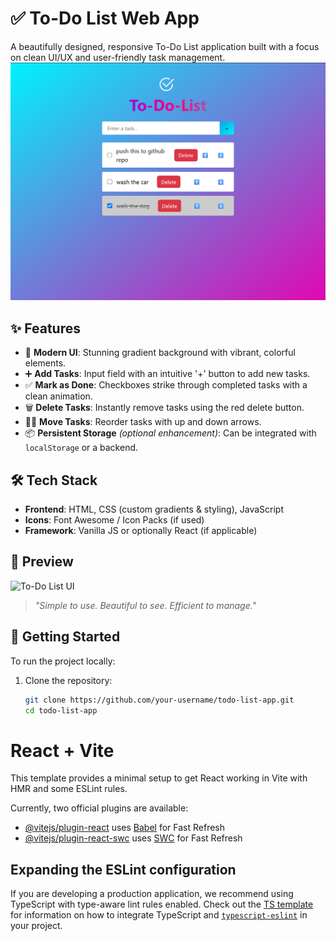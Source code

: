 # ✅ To-Do List Web App

A beautifully designed, responsive To-Do List application built with a focus on clean UI/UX and user-friendly task management.
![App Screenshot](src/assets/screenshot.png)


## ✨ Features

- 🎨 **Modern UI**: Stunning gradient background with vibrant, colorful elements.
- ➕ **Add Tasks**: Input field with an intuitive '+' button to add new tasks.
- ✅ **Mark as Done**: Checkboxes strike through completed tasks with a clean animation.
- 🗑️ **Delete Tasks**: Instantly remove tasks using the red delete button.
- 🔼🔽 **Move Tasks**: Reorder tasks with up and down arrows.
- 📦 **Persistent Storage** *(optional enhancement)*: Can be integrated with `localStorage` or a backend.

## 🛠️ Tech Stack

- **Frontend**: HTML, CSS (custom gradients & styling), JavaScript
- **Icons**: Font Awesome / Icon Packs (if used)
- **Framework**: Vanilla JS or optionally React (if applicable)

## 📸 Preview

![To-Do List UI](./screenshot.png)

> *"Simple to use. Beautiful to see. Efficient to manage."*

## 🚀 Getting Started

To run the project locally:

1. Clone the repository:
   ```bash
   git clone https://github.com/your-username/todo-list-app.git
   cd todo-list-app


# React + Vite

This template provides a minimal setup to get React working in Vite with HMR and some ESLint rules.

Currently, two official plugins are available:

- [@vitejs/plugin-react](https://github.com/vitejs/vite-plugin-react/blob/main/packages/plugin-react) uses [Babel](https://babeljs.io/) for Fast Refresh
- [@vitejs/plugin-react-swc](https://github.com/vitejs/vite-plugin-react/blob/main/packages/plugin-react-swc) uses [SWC](https://swc.rs/) for Fast Refresh

## Expanding the ESLint configuration

If you are developing a production application, we recommend using TypeScript with type-aware lint rules enabled. Check out the [TS template](https://github.com/vitejs/vite/tree/main/packages/create-vite/template-react-ts) for information on how to integrate TypeScript and [`typescript-eslint`](https://typescript-eslint.io) in your project.

